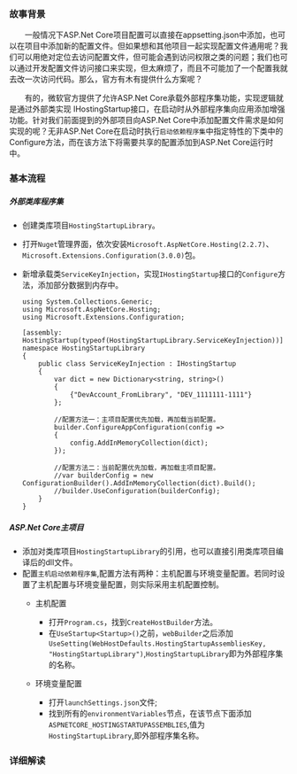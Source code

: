 ### 故事背景
&emsp;&emsp;一般情况下ASP.Net Core项目配置可以直接在appsetting.json中添加，也可以在项目中添加新的配置文件。但如果想和其他项目一起实现配置文件通用呢？我们可以用绝对定位去访问配置文件，但可能会遇到访问权限之类的问题；我们也可以通过开发配置文件访问接口来实现，但太麻烦了，而且不可能加了一个配置我就去改一次访问代码。那么，官方有木有提供什么方案呢？

&emsp;&emsp;有的，微软官方提供了允许ASP.Net Core承载外部程序集功能，实现逻辑就是通过外部类实现 IHostingStartup接口，在启动时从外部程序集向应用添加增强功能。针对我们前面提到的外部项目向ASP.Net Core中添加配置文件需求是如何实现的呢？无非ASP.Net Core在启动时执行`启动依赖程序集`中指定特性的下类中的Configure方法，而在该方法下将需要共享的配置添加到ASP.Net Core运行时中。

### 基本流程
##### 外部类库程序集
- 创建类库项目`HostingStartupLibrary`。
- 打开`Nuget`管理界面，依次安装`Microsoft.AspNetCore.Hosting(2.2.7)`、`Microsoft.Extensions.Configuration(3.0.0)`包。
- 新增承载类`ServiceKeyInjection`，实现`IHostingStartup`接口的`Configure`方法，添加部分数据到内存中。

    ```
    using System.Collections.Generic;
    using Microsoft.AspNetCore.Hosting;
    using Microsoft.Extensions.Configuration;

    [assembly: HostingStartup(typeof(HostingStartupLibrary.ServiceKeyInjection))]
    namespace HostingStartupLibrary
    {
        public class ServiceKeyInjection : IHostingStartup
        {
            var dict = new Dictionary<string, string>()
            {
                {"DevAccount_FromLibrary", "DEV_1111111-1111"}
            };

            //配置方法一：主项目配置优先加载，再加载当前配置。
            builder.ConfigureAppConfiguration(config =>
            { 
                config.AddInMemoryCollection(dict);
            });

            //配置方法二：当前配置优先加载，再加载主项目配置。
            //var builderConfig = new ConfigurationBuilder().AddInMemoryCollection(dict).Build();
            //builder.UseConfiguration(builderConfig); 
        }
    }
    ```

##### ASP.Net Core主项目
- 添加对类库项目`HostingStartupLibrary`的引用，也可以直接引用类库项目编译后的dll文件。
- 配置`主机启动依赖程序集`,配置方法有两种：主机配置与环境变量配置。若同时设置了主机配置与环境变量配置，则实际采用主机配置控制。
    - 主机配置
        - 打开`Program.cs`，找到`CreateHostBuilder`方法。
        - 在`UseStartup<Startup>()`之前，`webBuilder`之后添加`UseSetting(WebHostDefaults.HostingStartupAssembliesKey, "HostingStartupLibrary")`,`HostingStartupLibrary`即为外部程序集的名称。

    - 环境变量配置
        - 打开`launchSettings.json`文件;
        - 找到所有的`environmentVariables`节点，在该节点下面添加`ASPNETCORE_HOSTINGSTARTUPASSEMBLIES`,值为`HostingStartupLibrary`,即外部程序集名称。


### 详细解读
